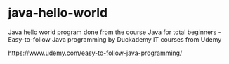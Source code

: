 # java-hello-world
Java hello world program done from the course Java for total beginners - Easy-to-follow Java programming by Duckademy IT courses from Udemy

https://www.udemy.com/easy-to-follow-java-programming/
